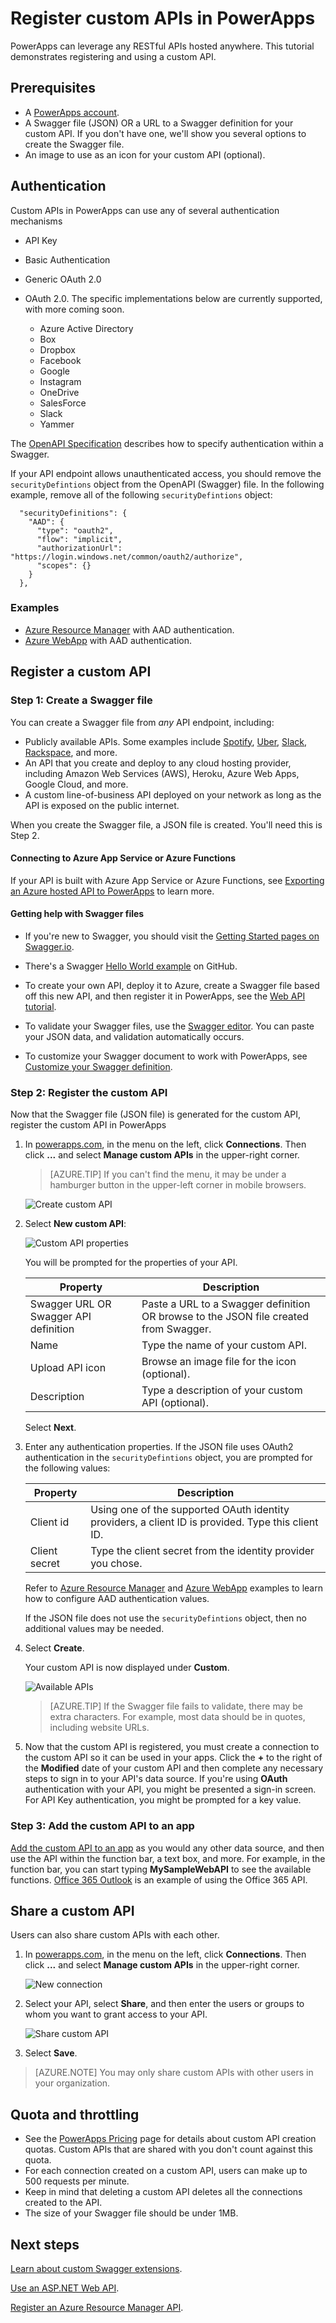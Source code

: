 <properties
	pageTitle="Register custom APIs | Microsoft PowerApps"
	description="Register custom APIs in PowerApps using Swagger and OAuth."
	services=""
    suite="powerapps"
	documentationCenter=""
	authors="RickSaling"
	manager="anneta"
	editor=""/>

<tags
   ms.service="powerapps"
   ms.devlang="na"
   ms.topic="article"
   ms.tgt_pltfrm="na"
   ms.workload="na"
   ms.date="10/26/2016"
   ms.author="ricksal"/>

# Register custom APIs in PowerApps

PowerApps can leverage any RESTful APIs hosted anywhere.  This tutorial demonstrates registering and using a custom API.

## Prerequisites

- A [PowerApps account](https://powerapps.microsoft.com).
- A Swagger file (JSON) OR a URL to a Swagger definition for your custom API. If you don't have one, we'll show you several options to create the Swagger file.
- An image to use as an icon for your custom API (optional).


## Authentication

Custom APIs in PowerApps can use any of several authentication mechanisms

- API Key
- Basic Authentication
- Generic OAuth 2.0
- OAuth 2.0. The specific implementations below are currently supported, with more coming soon.

	- Azure Active Directory
	- Box
	- Dropbox
	- Facebook
	- Google
	- Instagram
	- OneDrive
	- SalesForce
	- Slack
	- Yammer


The [OpenAPI Specification](https://github.com/OAI/OpenAPI-Specification/blob/master/versions/2.0.md#securityDefinitionsObject) describes how to specify authentication within a Swagger.

If your API endpoint allows unauthenticated access, you should remove the ```securityDefintions``` object from the OpenAPI (Swagger) file. In the following example, remove all of the following ```securityDefintions``` object:

```
  "securityDefinitions": {
    "AAD": {
      "type": "oauth2",
      "flow": "implicit",
      "authorizationUrl": "https://login.windows.net/common/oauth2/authorize",
      "scopes": {}
    }
  },
```

### Examples
* [Azure Resource Manager](customapi-azure-resource-manager-tutorial.md) with AAD authentication.
* [Azure WebApp](customapi-web-api-tutorial.md) with AAD authentication.

## Register a custom API

### Step 1: Create a Swagger file

You can create a Swagger file from *any* API endpoint, including:

- Publicly available APIs. Some examples include [Spotify](https://developer.spotify.com/), [Uber](https://developer.uber.com/), [Slack](https://api.slack.com/), [Rackspace](http://docs.rackspace.com/), and more.
- An API that you create and deploy to any cloud hosting provider, including Amazon Web Services (AWS), Heroku, Azure Web Apps, Google Cloud, and more.  
- A custom line-of-business API deployed on your network as long as the API is exposed on the public internet.

When you create the Swagger file, a JSON file is created.  You'll need this is Step 2.

#### Connecting to Azure App Service or Azure Functions

If your API is built with Azure App Service or Azure Functions, see [Exporting an Azure hosted API to PowerApps](https://docs.microsoft.com/en-us/azure/app-service/app-service-export-api-to-powerapps-and-flow) to learn more.

#### Getting help with Swagger files

- If you're new to Swagger, you should visit the [Getting Started pages on Swagger.io](http://swagger.io/getting-started/).

-  There's a Swagger [Hello World example](https://github.com/OAI/OpenAPI-Specification/wiki/Hello-World-Sample) on GitHub.

- To create your own API, deploy it to Azure, create a Swagger file based off this new API, and then register it in PowerApps, see the [Web API tutorial](customapi-web-api-tutorial.md).

- To validate your Swagger files, use the [Swagger editor](http://editor.swagger.io/#/). You can paste your JSON data, and validation automatically occurs.

- To customize your Swagger document to work with PowerApps, see [Customize your Swagger definition](customapi-how-to-swagger.md).

### Step 2: Register the custom API

Now that the Swagger file (JSON file) is generated for the custom API, register the custom API in PowerApps

1. In [powerapps.com](https://web.powerapps.com), in the menu on the left, click **Connections**. Then click **...** and select **Manage custom APIs** in the upper-right corner.

	 >[AZURE.TIP] If you can't find the menu, it may be under a hamburger button in the upper-left corner in mobile browsers.

	![Create custom API](./media/register-custom-api/managecustomapi.png)  

2. Select **New custom API**:  

	![Custom API properties](./media/register-custom-api/connecttocustomapi.png)  

	You will be prompted for the properties of your API.  

	| Property | Description |
	|----------|-------------|
	| Swagger URL OR Swagger API definition  | Paste a URL to a Swagger definition OR browse to the JSON file created from Swagger. |
	| Name | Type the name of your custom API. |
	| Upload API icon | Browse an image file for the icon (optional). |
	| Description | Type a description of your custom API (optional). |

	Select **Next**.

3. Enter any authentication properties. If the JSON file uses OAuth2 authentication in the ```securityDefintions``` object, you are prompted for the following values:  

	| Property | Description |
	|----------|-------------|
	| Client id | Using one of the supported OAuth identity providers, a client ID is provided. Type this client ID. |
	| Client secret | Type the client secret from the identity provider you chose. |  

	Refer to [Azure Resource Manager](customapi-azure-resource-manager-tutorial.md) and [Azure WebApp](customapi-web-api-tutorial.md) examples to learn how to configure AAD authentication values.

	If the JSON file does not use the ```securityDefintions``` object, then no additional values may be needed.

4. Select **Create**.

	Your custom API is now displayed under **Custom**.

	![Available APIs](./media/register-custom-api/mycustomapi.png)  

	> [AZURE.TIP] If the Swagger file fails to validate, there may be extra characters. For example, most data should be in quotes, including website URLs.

5. Now that the custom API is registered, you must create a connection to the custom API so it can be used in your apps.  Click the **+** to the right of the **Modified** date of your custom API and then complete any necessary steps to sign in to your API's data source. If you're using **OAuth** authentication with your API, you might be presented a sign-in screen. For API Key authentication, you might be prompted for a key value.

### Step 3: Add the custom API to an app
[Add the custom API to an app](add-data-connection.md) as you would any other data source, and then use the API within the function bar, a text box, and more. For example, in the function bar, you can start typing **MySampleWebAPI** to see the available functions. [Office 365 Outlook](connection-office365-outlook.md) is an example of using the Office 365 API.

## Share a custom API
Users can also share custom APIs with each other.

1. In [powerapps.com](https://web.powerapps.com), in the menu on the left, click **Connections**. Then click **...** and select **Manage custom APIs** in the upper-right corner.

	![New connection](./media/register-custom-api/managecustomapi.png)

2. Select your API, select **Share**, and then enter the users or groups to whom you want to grant access to your API.  

	![Share custom API](./media/register-custom-api/sharecustomapi.png)

3. Select **Save**.

> [AZURE.NOTE] You may only share custom APIs with other users in your organization.

## Quota and throttling

- See the [PowerApps Pricing](https://powerapps.microsoft.com/pricing/) page for details about custom API creation quotas. Custom APIs that are shared with you don't count against this quota.
- For each connection created on a custom API, users can make up to 500 requests per minute.
- Keep in mind that deleting a custom API deletes all the connections created to the API.
- The size of your Swagger file should be under 1MB.

## Next steps

[Learn about custom Swagger extensions](customapi-how-to-swagger.md).

[Use an ASP.NET Web API](customapi-web-api-tutorial.md).

[Register an Azure Resource Manager API](customapi-azure-resource-manager-tutorial.md).
